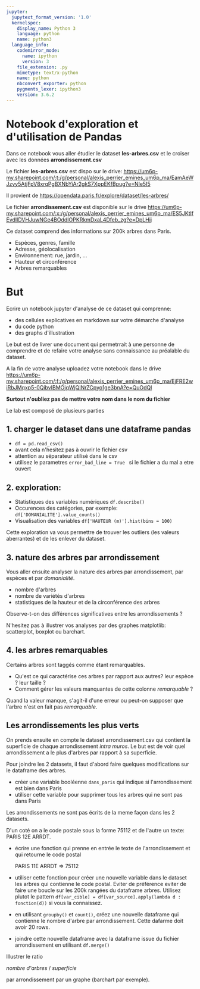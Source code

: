 ```yaml
---
jupyter:
  jupytext_format_version: '1.0'
  kernelspec:
    display_name: Python 3
    language: python
    name: python3
  language_info:
    codemirror_mode:
      name: ipython
      version: 3
    file_extension: .py
    mimetype: text/x-python
    name: python
    nbconvert_exporter: python
    pygments_lexer: ipython3
    version: 3.6.2
---
```


# Notebook d'exploration et d'utilisation de Pandas

Dans ce notebook vous aller étudier le dataset **les-arbres.csv** et le croiser avec les données **arrondissement.csv** 

Le fichier **les-arbres.csv** est dispo sur le drive:
https://um6p-my.sharepoint.com/:t:/g/personal/alexis_perrier_emines_um6p_ma/EamAeWJzvy5AtjFpV8xrqPgBXNbYiAr2gkS7XppEKfBpug?e=NIe5I5

Il provient de 
https://opendata.paris.fr/explore/dataset/les-arbres/

Le fichier **arrondissement.csv** est disponible sur le drive https://um6p-my.sharepoint.com/:x:/g/personal/alexis_perrier_emines_um6p_ma/ES5JKtIfEvdIlDVHJuwNGe4BOddIOPKRkmDxaL4Dfeb_zg?e=DpLHij


Ce dataset comprend des informations sur 200k arbres dans Paris.

* Espèces, genres, famille
* Adresse, géolocalisation
* Environnement: rue, jardin, ...
* Hauteur et circonférence
* Arbres remarquables

# But

Ecrire un notebook jupyter d'analyse de ce dataset qui comprenne:

* des cellules explicatives en markdown sur votre démarche d'analyse
* du code python
* des graphs d'illustration

Le but est de livrer une document qui permetrrait à une personne de comprendre et de refaire votre analyse sans connaissance au préalable du dataset.


A la fin de votre analyse uploadez votre notebook dans le drive 
https://um6p-my.sharepoint.com/:f:/g/personal/alexis_perrier_emines_um6p_ma/EjFRE2wiRbJMqxp5-0QibvIBMOjqWjQINrZCpyo1ge3bnA?e=QuOdQl

**Surtout n'oubliez pas de mettre votre nom dans le nom du fichier**


Le lab est composé de plusieurs parties

## 1. charger le dataset dans une dataframe pandas

* ```df = pd.read_csv()```
* avant cela n'hesitez pas à ouvrir le fichier csv
* attention au séparateur utilisé dans le csv
* utilisez le parametres ```error_bad_line = True ``` si le fichier a du mal a etre ouvert



## 2. exploration:

* Statistiques des variables numériques ```df.describe()```
* Occurences des catégories, par exemple: ```df['DOMANIALITE'].value_counts()```
* Visualisation des variables ```df['HAUTEUR (m)'].hist(bins = 100)```

Cette exploration va vous permettre de trouver les outliers (les valeurs aberrantes) et de les enlever du dataset.

## 3. nature des arbres  par  arrondissement
Vous aller ensuite analyser la nature des arbres par arrondissement, par espèces et par *domanialité*.

* nombre d'arbres
* nombre de variétés d'arbres
* statistiques de la hauteur et de la circonférence des arbres

Observe-t-on des différences significatives entre les arrondissements ?

N'hesitez pas à illustrer vos analyses par des graphes matplotlib: scatterplot, boxplot ou barchart.

## 4. les arbres remarquables

Certains arbres sont taggés comme étant remarquables.
* Qu'est ce qui caractérise ces arbres par rapport aux autres? leur espèce ? leur taille ?
* Comment gérer les valeurs manquantes de cette colonne *remarquable* ? 

Quand la valeur manque, s'agit-il d'une erreur ou peut-on supposer que l'arbre n'est en fait pas *remarquable*.

## Les arrondissements les plus verts

On prends ensuite en compte le dataset arrondissement.csv qui contient la superficie de chaque arrondissement *intra muros*. Le but est de voir quel arrondissement a le plus d'arbres par rapport à sa superficie.

Pour joindre les 2 datasets, il faut d'abord faire quelques modifications sur le dataframe des arbres.

* créer une variable booléenne ```dans_paris``` qui indique si l'arrondissement est bien dans Paris
* utiliser cette variable pour supprimer tous les arbres qui ne sont pas dans Paris

Les arrondissements ne sont pas écrits de la meme façon dans les 2 datasets.

D'un coté on a le code postale sous la forme 75112 et de l'autre un texte: PARIS 12E ARRDT.

* écrire une  fonction qui prenne en entrée le texte de l'arrondissement et qui retourne le code postal


    PARIS 11E ARRDT => 75112

* utiliser cette fonction pour créer une nouvelle variable dans le dataset les arbres qui contienne le code postal. Eviter de préférence eviter de faire une boucle sur les 200k rangées du dataframe arbres. Utilisez plutot le pattern ```df[var_cible] = df[var_source].apply(lambda d : fonction(d))``` si vous la connaissez.

* en utilisant ```groupby()``` et ```count()```, créez une nouvelle dataframe qui contienne le nombre d'arbre par arrondissement. Cette dafarme doit avoir 20 rows.

* joindre cette nouvelle dataframe avec la dataframe issue du fichier arrondissement en utilisant ```df.merge()```

Illustrer le ratio

*nombre d'arbres* / *superficie*

 par arrondissement par un graphe (barchart par exemple).



